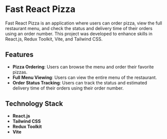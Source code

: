# Fast React Pizza

Fast React Pizza is an application where users can order pizza, view the full restaurant menu, and check the status and delivery time of their orders using an order number. This project was developed to enhance skills in React.js, Redux Toolkit, Vite, and Tailwind CSS.

## Features

- **Pizza Ordering**: Users can browse the menu and order their favorite pizzas.
- **Full Menu Viewing**: Users can view the entire menu of the restaurant.
- **Order Status Tracking**: Users can track the status and estimated delivery time of their orders using their order number.

## Technology Stack

- **React.js**
- **Tailwind CSS**
- **Redux Toolkit**
- **Vite**
